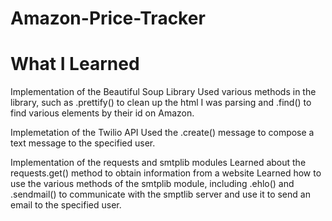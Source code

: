 # Amazon-Price-Tracker

# What I Learned

Implementation of the Beautiful Soup Library
  Used various methods in the library, such as .prettify() to clean up the html I was parsing and .find() to find various elements by their id on Amazon.

Implemetation of the Twilio API
  Used the .create() message to compose a text message to the specified user.

Implementation of the requests and smtplib modules
  Learned about the requests.get() method to obtain information from a website
  Learned how to use the various methods of the smtplib module, including .ehlo() and .sendmail()     to communicate with the smptlib server and use it to send an email to the specified user.
